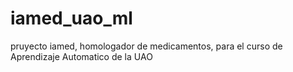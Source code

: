 # iamed_uao_ml
pruyecto iamed, homologador de medicamentos, para el curso de Aprendizaje Automatico de la UAO

